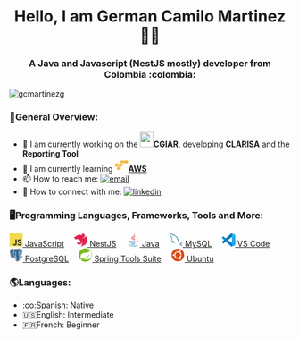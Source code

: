 <h1 align="center">Hello, I am German Camilo Martinez 🤝🏼</h1>
<h3 align="center">A Java and Javascript (NestJS mostly) developer from Colombia :colombia:</h3>

<p align="left"> <img src="https://komarev.com/ghpvc/?username=gcmartinezg&label=Profile%20views&color=5910ce&style=flat" alt="gcmartinezg" /> </p>

<h3 align="left">📝General Overview:</h3>

- 🔭 I am currently working on the <a href="https://www.cgiar.org/"> <img src="https://www.cgiar.org/wp/wp-content/themes/cgiar/assets/images/logo-04dd455e58-04dd455e58.png" width="24" height="27" />**CGIAR**</a>, developing **CLARISA** and the **Reporting Tool**
- 🌱 I am currently learning <a href="https://aws.amazon.com/es/" target="_blank" rel="noreferrer"> <img src="https://raw.githubusercontent.com/devicons/devicon/master/icons/amazonwebservices/amazonwebservices-original.svg" alt="aws" width="24" height="24"/>**AWS**</a>
- 📫 How to reach me: <a href="mailto:germancmartinez@hotmail.com" target="blank"><img src="https://img.shields.io/badge/Email%20me%20here!-5710CE?logo=maildotru" alt="email" /></a>
- 🔗 How to connect with me: <a href="https://www.linkedin.com/in/german-camilo-martinez-gelves-585606127" target="blank"><img src="https://img.shields.io/badge/Contact%20me%20here!-0077B5?logo=linkedin" alt="linkedin" /></a>

<h3 align="left">🖥Programming Languages, Frameworks, Tools and More:</h3>

<p align="left"> 
  <a href="https://developer.mozilla.org/en-US/docs/Web/JavaScript" target="_blank" rel="noreferrer"> <img src="https://raw.githubusercontent.com/devicons/devicon/master/icons/javascript/javascript-original.svg" alt="javascript" width="24" height="24"/> JavaScript</a>&emsp; 
  <a href="https://nestjs.com/" target="_blank" rel="noreferrer"> <img src="https://raw.githubusercontent.com/devicons/devicon/master/icons/nestjs/nestjs-plain.svg" alt="nestjs" width="24" height="24"/> NestJS</a>&emsp;
  <a href="https://www.java.com" target="_blank" rel="noreferrer"> <img src="https://raw.githubusercontent.com/devicons/devicon/master/icons/java/java-original.svg" alt="java" width="24" height="24"/> Java</a>&emsp;
  <a href="https://www.mysql.com/" target="_blank" rel="noreferrer"> <img src="https://github.com/devicons/devicon/raw/master/icons/mysql/mysql-original.svg" alt="mysql" width="24" height="24"/> MySQL</a>&emsp;
  <a href="https://code.visualstudio.com/" target="_blank" rel="noreferrer"> <img src="https://github.com/devicons/devicon/raw/master/icons/vscode/vscode-original.svg" alt="vscode" width="24" height="24"/> VS Code</a>&emsp;
  <a href="https://www.postgresql.org/" target="_blank" rel="noreferrer"> <img src="https://github.com/devicons/devicon/raw/master/icons/postgresql/postgresql-original.svg" alt="postgresql" width="24" height="24"/> PostgreSQL</a>&emsp;
  <a href="https://spring.io/tools" target="_blank" rel="noreferrer"> <img src="https://github.com/devicons/devicon/raw/master/icons/spring/spring-original.svg" alt="sts" width="24" height="24"/> Spring Tools Suite</a>&emsp;
  <a href="https://ubuntu.com/" target="_blank" rel="noreferrer"> <img src="https://github.com/devicons/devicon/raw/master/icons/ubuntu/ubuntu-plain.svg" alt="ubuntu" width="24" height="24"/> Ubuntu</a>&emsp;
</p>

<h3 align="left">🌎Languages:</h3>

- :co:Spanish: Native
- :us:English: Intermediate
- :fr:French: Beginner

<!--
**gcmartinezg/gcmartinezg** is a ✨ _special_ ✨ repository because its `README.md` (this file) appears on your GitHub profile.

Here are some ideas to get you started:

- 🔭 I’m currently working on ...
- 🌱 I’m currently learning ...
- 👯 I’m looking to collaborate on ...
- 🤔 I’m looking for help with ...
- 💬 Ask me about ...
- 📫 How to reach me: ...
- 😄 Pronouns: ...
- ⚡ Fun fact: ...
-->
